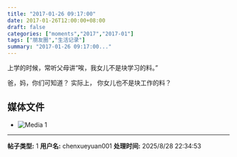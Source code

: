 ```yaml
---
title: "2017-01-26 09:17:00"
date: 2017-01-26T12:00:00+08:00
draft: false
categories: ["moments","2017","2017-01"]
tags: ["朋友圈","生活记录"]
summary: "2017-01-26 09:17:00..."
---
```


上学的时候，常听父母讲“唉，我女儿不是块学习的料。”

爸，妈，你们可知道？
实际上，
你女儿也不是块工作的料？

## 媒体文件

- ![Media 1](/Moments/photos/2017-01-26/201701260917000.jpg)

---

**帖子类型:** 1
**用户名:** chenxueyuan001
**处理时间:** 2025/8/28 22:34:53
